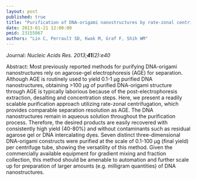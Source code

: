 ```yaml
---
layout: post
published: true
title: "Purification of DNA-origami nanostructures by rate-zonal centrifugation."
date: 2013-01-21 12:00:00
pmid: 23155067
authors: "Lin C, Perrault SD, Kwak M, Graf F, Shih WM"
---
```


Journal: *Nucleic Acids Res. 2013;**41**(2):e40*

Abstract: Most previously reported methods for purifying DNA-origami nanostructures rely on agarose-gel electrophoresis (AGE) for separation. Although AGE is routinely used to yield 0.1-1 µg purified DNA nanostructures, obtaining >100 µg of purified DNA-origami structure through AGE is typically laborious because of the post-electrophoresis extraction, desalting and concentration steps. Here, we present a readily scalable purification approach utilizing rate-zonal centrifugation, which provides comparable separation resolution as AGE. The DNA nanostructures remain in aqueous solution throughout the purification process. Therefore, the desired products are easily recovered with consistently high yield (40-80%) and without contaminants such as residual agarose gel or DNA intercalating dyes. Seven distinct three-dimensional DNA-origami constructs were purified at the scale of 0.1-100 µg (final yield) per centrifuge tube, showing the versatility of this method. Given the commercially available equipment for gradient mixing and fraction collection, this method should be amenable to automation and further scale up for preparation of larger amounts (e.g. milligram quantities) of DNA nanostructures.


